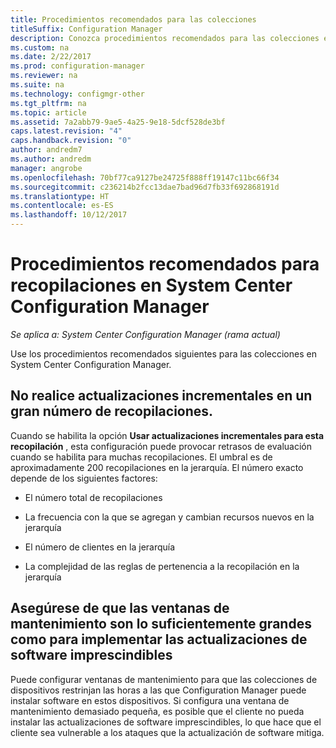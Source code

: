 ```yaml
---
title: Procedimientos recomendados para las colecciones
titleSuffix: Configuration Manager
description: Conozca procedimientos recomendados para las colecciones en System Center Configuration Manager.
ms.custom: na
ms.date: 2/22/2017
ms.prod: configuration-manager
ms.reviewer: na
ms.suite: na
ms.technology: configmgr-other
ms.tgt_pltfrm: na
ms.topic: article
ms.assetid: 7a2abb79-9ae5-4a25-9e18-5dcf528de3bf
caps.latest.revision: "4"
caps.handback.revision: "0"
author: andredm7
ms.author: andredm
manager: angrobe
ms.openlocfilehash: 70bf77ca9127be24725f888ff19147c11bc66f34
ms.sourcegitcommit: c236214b2fcc13dae7bad96d7fb33f692868191d
ms.translationtype: HT
ms.contentlocale: es-ES
ms.lasthandoff: 10/12/2017
---
```

# <a name="best-practices-for-collections-in-system-center-configuration-manager"></a>Procedimientos recomendados para recopilaciones en System Center Configuration Manager

*Se aplica a: System Center Configuration Manager (rama actual)*

Use los procedimientos recomendados siguientes para las colecciones en System Center Configuration Manager.  

## <a name="do-not-use-incremental-updates-for-a-large-number-of-collections"></a>No realice actualizaciones incrementales en un gran número de recopilaciones.  
 Cuando se habilita la opción **Usar actualizaciones incrementales para esta recopilación** , esta configuración puede provocar retrasos de evaluación cuando se habilita para muchas recopilaciones. El umbral es de aproximadamente 200 recopilaciones en la jerarquía. El número exacto depende de los siguientes factores:  

-   El número total de recopilaciones  

-   La frecuencia con la que se agregan y cambian recursos nuevos en la jerarquía  

-   El número de clientes en la jerarquía  

-   La complejidad de las reglas de pertenencia a la recopilación en la jerarquía  

## <a name="make-sure-that-maintenance-windows-are-large-enough-to-deploy-critical-software-updates"></a>Asegúrese de que las ventanas de mantenimiento son lo suficientemente grandes como para implementar las actualizaciones de software imprescindibles  
 Puede configurar ventanas de mantenimiento para que las colecciones de dispositivos restrinjan las horas a las que Configuration Manager puede instalar software en estos dispositivos. Si configura una ventana de mantenimiento demasiado pequeña, es posible que el cliente no pueda instalar las actualizaciones de software imprescindibles, lo que hace que el cliente sea vulnerable a los ataques que la actualización de software mitiga.  
